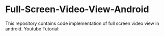 # Full-Screen-Video-View-Android
This repository contains code implementation of full screen video view in android. Youtube Tutorial: 

